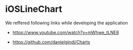 # iOSLineChart

We reffered following links while developing the application

- https://www.youtube.com/watch?v=mWhwe_tLNE8

- https://github.com/danielgindi/Charts
